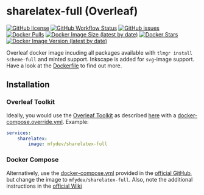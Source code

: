 # sharelatex-full (Overleaf)

[![GitHub license](https://img.shields.io/github/license/Tuetenk0pp/sharelatex-full)](https://github.com/Tuetenk0pp/sharelatex-full/blob/master/LICENSE)
[![GitHub Workflow Status](https://img.shields.io/github/actions/workflow/status/Tuetenk0pp/sharelatex-full/test-build.yml)](https://github.com/Tuetenk0pp/sharelatex-full/actions/workflows/test-build.yml)
[![GitHub issues](https://img.shields.io/github/issues/tuetenk0pp/sharelatex-full)](https://github.com/Tuetenk0pp/sharelatex-full/issues)
[![Docker Pulls](https://img.shields.io/docker/pulls/tuetenk0pp/sharelatex-full)](https://hub.docker.com/r/tuetenk0pp/sharelatex-full)
[![Docker Image Size (latest by date)](https://img.shields.io/docker/image-size/tuetenk0pp/sharelatex-full)](https://hub.docker.com/r/tuetenk0pp/sharelatex-full)
[![Docker Stars](https://img.shields.io/docker/stars/tuetenk0pp/sharelatex-full)](https://hub.docker.com/r/tuetenk0pp/sharelatex-full)
[![Docker Image Version (latest by date)](https://img.shields.io/docker/v/tuetenk0pp/sharelatex-full)](https://hub.docker.com/r/tuetenk0pp/sharelatex-full)

Overleaf docker image incuding all packages available with ``tlmgr install scheme-full`` and minted support.
Inkscape is added for `svg`-image support.
Have a look at the [Dockerfile](./Dockerfile) to find out more.

## Installation

### Overleaf Toolkit

Ideally, you would use the [Overleaf Toolkit](https://github.com/overleaf/toolkit) as described [here](https://github.com/overleaf/toolkit/blob/master/doc/configuration.md#the-docker-composeoverrideyml-file) with a [docker-compose.override.yml](./docker-compose.override.yml).
Example:

``` yml
services:
    sharelatex:
        image: mfydev/sharelatex-full
```

### Docker Compose

Alternatively, use the [docker-compose.yml](https://github.com/overleaf/overleaf/blob/main/docker-compose.yml) provided in the [official GitHub](https://github.com/overleaf/overleaf), but change the image to ``mfydev/sharelatex-full``.
Also, note the additional instructions in the [official Wiki](https://github.com/overleaf/overleaf/wiki/Release-Notes--4.x.x#manually-setting-up-mongodb-as-a-replica-set)
